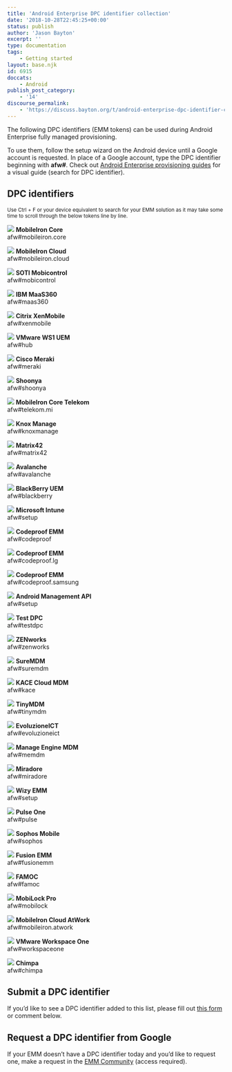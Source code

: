 ```yaml
---
title: 'Android Enterprise DPC identifier collection'
date: '2018-10-28T22:45:25+00:00'
status: publish
author: 'Jason Bayton'
excerpt: ''
type: documentation
tags: 
    - Getting started
layout: base.njk
id: 6915
doccats:
    - Android
publish_post_category:
    - '14'
discourse_permalink:
    - 'https://discuss.bayton.org/t/android-enterprise-dpc-identifier-collection/231'
---
```

The following DPC identifiers (EMM tokens) can be used during Android Enterprise fully managed provisioning.

To use them, follow the setup wizard on the Android device until a Google account is requested. In place of a Google account, type the DPC identifier beginning with **afw#**. Check out [Android Enterprise provisioning guides](/android/android-enterprise-provisioning-guides/) for a visual guide (search for DPC identifier).

DPC identifiers
---------------

<small>Use Ctrl + F or your device equivalent to search for your EMM solution as it may take some time to scroll through the below tokens line by line.</small>

![](https://r2_worker.bayton.workers.dev/uploads/2018/10/mobileiron_71819.png) **MobileIron Core**  
afw#mobileiron.core

![](https://r2_worker.bayton.workers.dev/uploads/2018/10/mobileiron_71819.png) **MobileIron Cloud**  
afw#mobileiron.cloud

![](https://r2_worker.bayton.workers.dev/uploads/2018/10/mobico-1.jpg) **SOTI Mobicontrol**   
afw#mobicontrol

![](https://r2_worker.bayton.workers.dev/uploads/2018/10/maas.jpg) **IBM MaaS360**  
afw#maas360

![](https://r2_worker.bayton.workers.dev/uploads/2018/10/xenmob.jpg) **Citrix XenMobile**  
afw#xenmobile

![](https://r2_worker.bayton.workers.dev/uploads/2018/10/ws1uemicon.jpg) **VMware WS1 UEM**  
afw#hub

![](https://r2_worker.bayton.workers.dev/uploads/2018/10/meraki.jpg) **Cisco Meraki**  
afw#meraki

![](https://r2_worker.bayton.workers.dev/uploads/2018/10/shoonyaglow.png) **Shoonya**  
afw#shoonya

![](https://r2_worker.bayton.workers.dev/uploads/2018/10/mobileiron_71819.png) **MobileIron Core Telekom**  
afw#telekom.mi

![](https://r2_worker.bayton.workers.dev/uploads/2019/07/knox.png) **Knox Manage**  
afw#knoxmanage

![](https://r2_worker.bayton.workers.dev/uploads/2020/02/Silverback-Companion-Application-Icon.png) **Matrix42**  
afw#matrix42

![](https://r2_worker.bayton.workers.dev/uploads/2018/10/avalanche.png) **Avalanche**  
afw#avalanche

![](https://r2_worker.bayton.workers.dev/uploads/2018/10/bbuem.jpg) **BlackBerry UEM**  
afw#blackberry

![](https://r2_worker.bayton.workers.dev/uploads/2018/10/intune.jpg) **Microsoft Intune**  
afw#setup

![](https://r2_worker.bayton.workers.dev/uploads/2018/10/codeproof.png) **Codeproof EMM**  
afw#codeproof

![](https://r2_worker.bayton.workers.dev/uploads/2018/10/codeproof.png) **Codeproof EMM**  
afw#codeproof.lg

![](https://r2_worker.bayton.workers.dev/uploads/2018/10/codeproof.png) **Codeproof EMM**  
afw#codeproof.samsung

![](https://r2_worker.bayton.workers.dev/uploads/2018/10/goog.png) **Android Management API**  
afw#setup

![](https://r2_worker.bayton.workers.dev/uploads/2018/10/goog.png) **Test DPC**  
afw#testdpc

![](https://r2_worker.bayton.workers.dev/uploads/2018/10/zen.png) **ZENworks**  
afw#zenworks

![](https://r2_worker.bayton.workers.dev/uploads/2018/10/suremdm.png) **SureMDM**  
afw#suremdm

![](https://r2_worker.bayton.workers.dev/uploads/2019/05/kace-orange.png) **KACE Cloud MDM**  
afw#kace

![](https://r2_worker.bayton.workers.dev/uploads/2019/12/icon-android-tinymdm-white64x64.png) **TinyMDM**  
afw#tinymdm

![](https://r2_worker.bayton.workers.dev/uploads/2018/10/evoluzione-e1599084314695.png) **EvoluzioneICT**  
afw#evoluzioneict

![](https://r2_worker.bayton.workers.dev/uploads/2018/10/memdm.jpg) **Manage Engine MDM**  
afw#memdm

![](https://r2_worker.bayton.workers.dev/uploads/2018/10/miradore-2-e1540806823873.jpg) **Miradore**  
afw#miradore

![](https://r2_worker.bayton.workers.dev/uploads/2018/10/wizy.jpg) **Wizy EMM**  
afw#setup

![](https://r2_worker.bayton.workers.dev/uploads/2018/10/pulseemm.png) **Pulse One**  
afw#pulse

![](https://r2_worker.bayton.workers.dev/uploads/2018/10/sophos.png) **Sophos Mobile**  
afw#sophos

![](https://r2_worker.bayton.workers.dev/uploads/2018/10/fusionemm.png) **Fusion EMM**  
afw#fusionemm

![](https://r2_worker.bayton.workers.dev/uploads/2018/10/famoc.png) **FAMOC**  
afw#famoc

![](https://r2_worker.bayton.workers.dev/uploads/2018/10/mobilock.png) **MobiLock Pro**  
afw#mobilock

![](https://r2_worker.bayton.workers.dev/uploads/2018/10/mobileiron_71819.png) **MobileIron Cloud AtWork**  
afw#mobileiron.atwork

![](https://r2_worker.bayton.workers.dev/uploads/2018/10/ws1uemicon.jpg) **VMware Workspace One**  
afw#workspaceone

![](https://r2_worker.bayton.workers.dev/uploads/2020/02/Logo-Chimpa-quad.png) **Chimpa**  
afw#chimpa

Submit a DPC identifier
-----------------------

If you’d like to see a DPC identifier added to this list, please fill out [this form](https://goo.gl/forms/vfU80cxjWtssDOcy2) or comment below.

Request a DPC identifier from Google
------------------------------------

If your EMM doesn’t have a DPC identifier today and you’d like to request one, make a request in the [EMM Community](https://emm.androidenterprise.dev/s/) (access required).